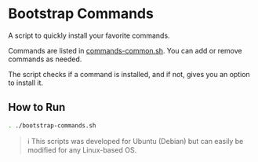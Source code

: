# Bootstrap Commands

A script to quickly install your favorite commands.

Commands are listed in [commands-common.sh](commands-common.sh). You can add or remove commands as needed.

The script checks if a command is installed, and if not, gives you an option to install it.

## How to Run

```bash
. ./bootstrap-commands.sh
```
>ℹ️ This scripts was developed for Ubuntu (Debian) but can easily be modified for any Linux-based OS.
